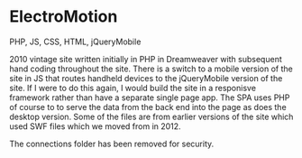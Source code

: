 ElectroMotion
=============

PHP, JS, CSS, HTML, jQueryMobile

2010 vintage site written initially in PHP in Dreamweaver with subsequent hand coding throughout the site. There is a switch to a mobile version of the site in JS that routes handheld devices to the jQueryMobile version of the site. If I were to do this again, I would build the site in a responisve framework rather than have a separate single page app. The SPA uses PHP of course to to serve the data from the back end into the page as does the desktop version. Some of the files are from earlier versions of the site which used SWF files which we moved from in 2012. 

The connections folder has been removed for security. 
